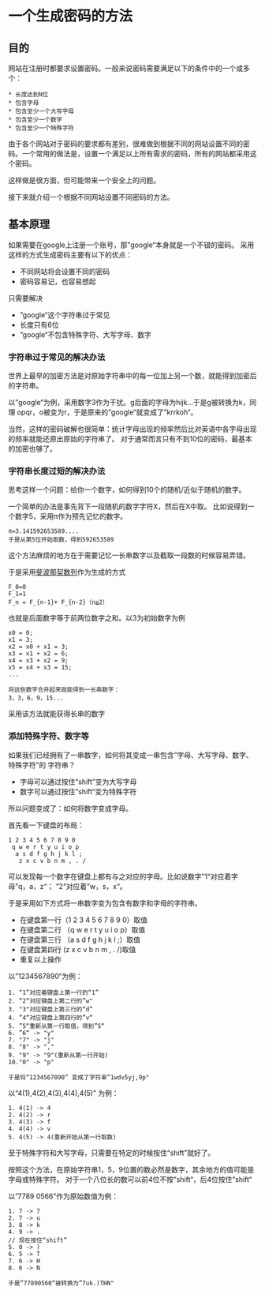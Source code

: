 # 一个生成密码的方法


## 目的
网站在注册时都要求设置密码。一般来说密码需要满足以下的条件中的一个或多个：
```
* 长度达到N位
* 包含字母
* 包含至少一个大写字母
* 包含至少一个数字
* 包含至少一个特殊字符
```
由于各个网站对于密码的要求都有差别，很难做到根据不同的网站设置不同的密码。一个常用的做法是，设置一个满足以上所有需求的密码，所有的网站都采用这个密码。

这样做是很方面，但可能带来一个安全上的问题。

接下来就介绍一个根据不同网站设置不同密码的方法。

## 基本原理
如果需要在google上注册一个账号，那”google“本身就是一个不错的密码。
采用这样的方式生成密码主要有以下的优点：
* 不同网站将会设置不同的密码
* 密码容易记，也容易想起

只需要解决
* ”google“这个字符串过于常见
* 长度只有6位
* ”google“不包含特殊字符、大写字母、数字


### 字符串过于常见的解决办法
世界上最早的加密方法是对原始字符串中的每一位加上另一个数，就能得到加密后的字符串。

以”google“为例，采用数字3作为干扰。g后面的字母为hijk...于是g被转换为k，同理
opqr，o被变为r，于是原来的”google“就变成了”krrkoh“。

当然，这样的密码破解也很简单：统计字母出现的频率然后比对英语中各字母出现的频率就能还原出原始的字符串了。
对于通常而言只有不到10位的密码，最基本的加密也够了。
### 字符串长度过短的解决办法
思考这样一个问题：给你一个数字，如何得到10个的随机/近似于随机的数字。

一个简单的办法是事先背下一段随机的数字字符X，然后在X中取。
比如说得到一个数字5，采用π作为预先记忆的数字。
```
π=3.141592653589....
于是从第5位开始取数，得到592653589
```
这个方法麻烦的地方在于需要记忆一长串数字以及截取一段数的时候容易弄错。

于是采用[斐波那契数列](https://zh.wikipedia.org/wiki/%E6%96%90%E6%B3%A2%E9%82%A3%E5%A5%91%E6%95%B0%E5%88%97)作为生成的方式
```
F_0=0
F_1=1
F_n = F_{n-1}+ F_{n-2}（n≧2）
```
也就是后面数字等于前两位数字之和。以3为初始数字为例
```
x0 = 0;
x1 = 3;
x2 = x0 + x1 = 3;
x3 = x1 + x2 = 6;
x4 = x3 + x2 = 9;
x5 = x4 + x3 = 15;
...

将这些数字合并起来就能得到一长串数字：
3，3，6，9，15...
```
采用该方法就能获得长串的数字

### 添加特殊字符、数字等

如果我们已经拥有了一串数字，如何将其变成一串包含”字母、大写字母、数字、特殊字符”的
字符串？

* 字母可以通过按住“shift”变为大写字母
* 数字可以通过按住”shift“变为特殊字符

所以问题变成了：如何将数字变成字母。

首先看一下键盘的布局：
```
1 2 3 4 5 6 7 8 9 0
 q w e r t y u i o p
  a s d f g h j k l ;
   z x c v b n m , . /
```

可以发现每一个数字在键盘上都有与之对应的字母。比如说数字”1“对应着字母”q，a，z“；
”2“对应着”w，s，x“。

于是采用如下方式将一串数字变为包含有数字和字母的字符串。
* 在键盘第一行（1 2 3 4 5 6 7 8 9 0）取值
* 在键盘第二行 （q w e r t y u i o p）取值
* 在键盘第三行  （a s d f g h j k l ;）取值
* 在键盘第四行    (z x c v b n m , . /)取值
* 重复以上操作

以”1234567890“为例：
```
1. “1”对应着键盘上第一行的“1”
2. ”2“对应键盘上第二行的”w"
3. "3"对应键盘上第三行的“d”
4. ”4“对应键盘上第四行的”v“
5. ”5“重新从第一行取值，得到”5“
6. ”6“ -> "y"
7. "7" -> "j"
8. "8" -> ","
9. "9" -> "9"(重新从第一行开始)
10."0" -> "p"

于是将“1234567890” 变成了字符串”1wdv5yj,9p"
```

以“4(1),4(2),4(3),4(4),4(5)” 为例：
```
1. 4(1) -> 4
2. 4(2) -> r
3. 4(3) -> f
4. 4(4) -> v
5. 4(5) -> 4(重新开始从第一行取数)
```

至于特殊字符和大写字母，只需要在特定的时候按住“shift”就好了。

按照这个方法，在原始字符串1，5，9位置的数必然是数字，其余地方的值可能是字母或特殊字符。
对于一个八位长的数可以前4位不按”shift“，后4位按住”shift“

以”7789 0566”作为原始数值为例：
```
1. 7 -> 7
2. 7 -> u
3. 8 -> k
4. 9 -> .
// 现在按住“shift”
5. 0 -> )
6. 5 -> T
7. 6 -> H
8. 6 -> N

于是”77890560“被转换为”7uk.)THN"
```
